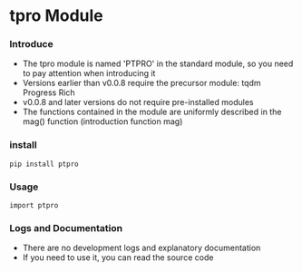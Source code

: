# tpro Module
### Introduce
- The tpro module is named 'PTPRO' in the standard module, so you need to pay attention when introducing it
- Versions earlier than v0.0.8 require the precursor module: tqdm Progress Rich
- v0.0.8 and later versions do not require pre-installed modules
- The functions contained in the module are uniformly described in the mag() function (introduction function mag)
### install
```
pip install ptpro
```
### Usage
```
import ptpro
```
### Logs and Documentation
- There are no development logs and explanatory documentation
- If you need to use it, you can read the source code
